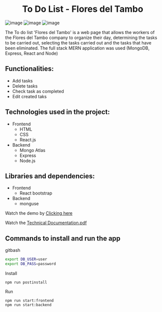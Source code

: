 <h1 align="center">To Do List - Flores del Tambo</h1> 

![image](https://user-images.githubusercontent.com/92132152/214195720-004187fa-34b0-4fa4-906e-d08bb4e1ee60.png)
![image](https://user-images.githubusercontent.com/92132152/214195811-b9e13218-bef6-4d83-ae10-68ef90cdd42d.png)
![image](https://user-images.githubusercontent.com/92132152/214195908-bb000673-7990-4f3e-a94d-b1ce4755aa04.png)

The To do list 'Flores del Tambo' is a web page that allows the workers of the Flores del Tambo company to organize their day, determining the tasks to be carried out, selecting the tasks carried out and the tasks that have been eliminated. The full stack MERN application was used (MongoDB, Express, React and Node)

## Functionalities: 
* Add tasks
* Delete tasks 
* Check task as completed 
* Edit created taks 

## Technologies used in the project: 
* Frontend
    * HTML 
    * CSS
    * React.js
* Backend
    * Mongo Atlas 
    * Express 
    * Node.js 

## Libraries and dependencies: 
* Frontend 
    * React bootstrap  
* Backend
    * monguse 

Watch the demo by [Clicking here](https://legacy-to-do-list-o115.vercel.app/) 

Watch the [Technical Documentation.pdf](https://github.com/CamilaForer/Legacy-to-do-list/files/10485709/Technical.Documentation.pdf)

## Commands to install and run the app

gitbash
```bash
export DB_USER=user
export DB_PASS=password
```

Install
```
npm run postinstall

```
Run
```
npm run start:frontend
npm run start:backend
```
